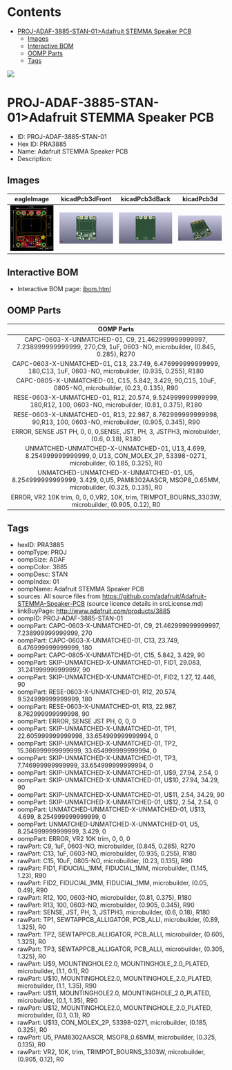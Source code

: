 



Contents
========

* [PROJ-ADAF-3885-STAN-01>Adafruit STEMMA Speaker PCB](#proj-adaf-3885-stan-01adafruit-stemma-speaker-pcb)
	* [Images](#images)
	* [Interactive BOM](#interactive-bom)
	* [OOMP Parts](#oomp-parts)
	* [Tags](#tags)
  
![][im]
# PROJ-ADAF-3885-STAN-01>Adafruit STEMMA Speaker PCB

- ID: PROJ-ADAF-3885-STAN-01
- Hex ID: PRA3885
- Name: Adafruit STEMMA Speaker PCB
- Description: 

## Images
  
  

|eagleImage|kicadPcb3dFront|kicadPcb3dBack|kicadPcb3d|
| :---: | :---: | :---: | :---: |
|[![eagleImage](eagleImage_140.png)](eagleImage_600.png)|[![kicadPcb3dFront](kicadPcb3dFront_140.png)](kicadPcb3dFront_600.png)|[![kicadPcb3dBack](kicadPcb3dBack_140.png)](kicadPcb3dBack_600.png)|[![kicadPcb3d](kicadPcb3d_140.png)](kicadPcb3d_600.png)|

## Interactive BOM

- Interactive BOM page: [ibom.html](kicad/bom/ibom.html)

## OOMP Parts
  

|OOMP Parts|
| :---: |
|CAPC-0603-X-UNMATCHED-01, C9, 21.462999999999997, 7.238999999999999, 270,C9, 1uF, 0603-NO, microbuilder, (0.845, 0.285), R270|
|CAPC-0603-X-UNMATCHED-01, C13, 23.749, 6.476999999999999, 180,C13, 1uF, 0603-NO, microbuilder, (0.935, 0.255), R180|
|CAPC-0805-X-UNMATCHED-01, C15, 5.842, 3.429, 90,C15, 10uF, 0805-NO, microbuilder, (0.23, 0.135), R90|
|RESE-0603-X-UNMATCHED-01, R12, 20.574, 9.524999999999999, 180,R12, 100, 0603-NO, microbuilder, (0.81, 0.375), R180|
|RESE-0603-X-UNMATCHED-01, R13, 22.987, 8.762999999999998, 90,R13, 100, 0603-NO, microbuilder, (0.905, 0.345), R90|
|ERROR, SENSE JST PH, 0, 0, 0,SENSE, JST, PH, 3, JSTPH3, microbuilder, (0.6, 0.18), R180|
|UNMATCHED-UNMATCHED-X-UNMATCHED-01, U$13, 4.699, 8.254999999999999, 0,U$13, CON_MOLEX_2P, 53398-0271, microbuilder, (0.185, 0.325), R0|
|UNMATCHED-UNMATCHED-X-UNMATCHED-01, U5, 8.254999999999999, 3.429, 0,U5, PAM8302AASCR, MSOP8_0.65MM, microbuilder, (0.325, 0.135), R0|
|ERROR, VR2 10K trim, 0, 0, 0,VR2, 10K, trim, TRIMPOT_BOURNS_3303W, microbuilder, (0.905, 0.12), R0|

## Tags

- hexID: PRA3885
- oompType: PROJ
- oompSize: ADAF
- oompColor: 3885
- oompDesc: STAN
- oompIndex: 01
- oompName: Adafruit STEMMA Speaker PCB
- sources: All source files from https://github.com/adafruit/Adafruit-STEMMA-Speaker-PCB (source licence details in srcLicense.md)
- linkBuyPage: http://www.adafruit.com/products/3885
- oompID: PROJ-ADAF-3885-STAN-01
- oompPart: CAPC-0603-X-UNMATCHED-01, C9, 21.462999999999997, 7.238999999999999, 270
- oompPart: CAPC-0603-X-UNMATCHED-01, C13, 23.749, 6.476999999999999, 180
- oompPart: CAPC-0805-X-UNMATCHED-01, C15, 5.842, 3.429, 90
- oompPart: SKIP-UNMATCHED-X-UNMATCHED-01, FID1, 29.083, 31.241999999999997, 90
- oompPart: SKIP-UNMATCHED-X-UNMATCHED-01, FID2, 1.27, 12.446, 90
- oompPart: RESE-0603-X-UNMATCHED-01, R12, 20.574, 9.524999999999999, 180
- oompPart: RESE-0603-X-UNMATCHED-01, R13, 22.987, 8.762999999999998, 90
- oompPart: ERROR, SENSE JST PH, 0, 0, 0
- oompPart: SKIP-UNMATCHED-X-UNMATCHED-01, TP1, 22.605999999999998, 33.654999999999994, 0
- oompPart: SKIP-UNMATCHED-X-UNMATCHED-01, TP2, 15.366999999999999, 33.654999999999994, 0
- oompPart: SKIP-UNMATCHED-X-UNMATCHED-01, TP3, 7.746999999999999, 33.654999999999994, 0
- oompPart: SKIP-UNMATCHED-X-UNMATCHED-01, U$9, 27.94, 2.54, 0
- oompPart: SKIP-UNMATCHED-X-UNMATCHED-01, U$10, 27.94, 34.29, 90
- oompPart: SKIP-UNMATCHED-X-UNMATCHED-01, U$11, 2.54, 34.29, 90
- oompPart: SKIP-UNMATCHED-X-UNMATCHED-01, U$12, 2.54, 2.54, 0
- oompPart: UNMATCHED-UNMATCHED-X-UNMATCHED-01, U$13, 4.699, 8.254999999999999, 0
- oompPart: UNMATCHED-UNMATCHED-X-UNMATCHED-01, U5, 8.254999999999999, 3.429, 0
- oompPart: ERROR, VR2 10K trim, 0, 0, 0
- rawPart: C9, 1uF, 0603-NO, microbuilder, (0.845, 0.285), R270
- rawPart: C13, 1uF, 0603-NO, microbuilder, (0.935, 0.255), R180
- rawPart: C15, 10uF, 0805-NO, microbuilder, (0.23, 0.135), R90
- rawPart: FID1, FIDUCIAL_1MM, FIDUCIAL_1MM, microbuilder, (1.145, 1.23), R90
- rawPart: FID2, FIDUCIAL_1MM, FIDUCIAL_1MM, microbuilder, (0.05, 0.49), R90
- rawPart: R12, 100, 0603-NO, microbuilder, (0.81, 0.375), R180
- rawPart: R13, 100, 0603-NO, microbuilder, (0.905, 0.345), R90
- rawPart: SENSE, JST, PH, 3, JSTPH3, microbuilder, (0.6, 0.18), R180
- rawPart: TP1, SEWTAPPCB_ALLIGATOR, PCB_ALLI, microbuilder, (0.89, 1.325), R0
- rawPart: TP2, SEWTAPPCB_ALLIGATOR, PCB_ALLI, microbuilder, (0.605, 1.325), R0
- rawPart: TP3, SEWTAPPCB_ALLIGATOR, PCB_ALLI, microbuilder, (0.305, 1.325), R0
- rawPart: U$9, MOUNTINGHOLE2.0, MOUNTINGHOLE_2.0_PLATED, microbuilder, (1.1, 0.1), R0
- rawPart: U$10, MOUNTINGHOLE2.0, MOUNTINGHOLE_2.0_PLATED, microbuilder, (1.1, 1.35), R90
- rawPart: U$11, MOUNTINGHOLE2.0, MOUNTINGHOLE_2.0_PLATED, microbuilder, (0.1, 1.35), R90
- rawPart: U$12, MOUNTINGHOLE2.0, MOUNTINGHOLE_2.0_PLATED, microbuilder, (0.1, 0.1), R0
- rawPart: U$13, CON_MOLEX_2P, 53398-0271, microbuilder, (0.185, 0.325), R0
- rawPart: U5, PAM8302AASCR, MSOP8_0.65MM, microbuilder, (0.325, 0.135), R0
- rawPart: VR2, 10K, trim, TRIMPOT_BOURNS_3303W, microbuilder, (0.905, 0.12), R0



[im]: kicadPcb3d_450.png
